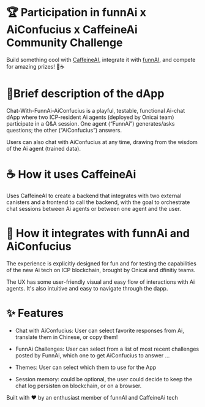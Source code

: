 # 🏆 Participation in funnAi x AiConfucius x CaffeineAi Community Challenge
Build something cool with [CaffeineAI](https://caffeine.ai), integrate it with [funnAI](https://funnai.onicai.com), and compete for amazing prizes! 🦜☕

# 📝Brief description of the dApp

Chat-With-FunnAi-AiConfucius is a playful, testable, functional Ai-chat dApp where two ICP-resident Ai agents (deployed by Onicai team) participate in a Q&A session. One agent (“FunnAi”) generates/asks questions; the other (“AiConfucius”) answers.
 
Users can also chat with AiConfucius at any time, drawing from the wisdom of the Ai agent (trained data).

# ☕ How it uses CaffeineAi

Uses CaffeineAI to create a backend that integrates with two external canisters and a frontend to call the backend, with the goal to orchestrate chat sessions between Ai agents or between one agent and the user.

# 🦜 How it integrates with funnAi and AiConfucius

The experience is explicitly designed for fun and for testing the capabilities of the new Ai tech on ICP blockchain, brought by Onicai and dfinitiy teams.

The UX has some user-friendly visual and easy flow of interactions with Ai agents. It's also intuitive and easy to navigate through the dapp. 

# ✨ Features

- Chat with AiConfucius: User can select favorite responses from Ai, translate them in Chinese, or copy them!

- FunnAi Challenges: User can select from a list of most recent challenges posted by FunnAi, which one to get AiConfucius to answer ...

- Themes: User can select which them to use for the App

- Session memory: could be optional, the user could decide to keep the chat log persisten on blockchain, or on a browser. 



Built with ❤️ by an enthusiast member of funnAI and CaffeineAi tech
